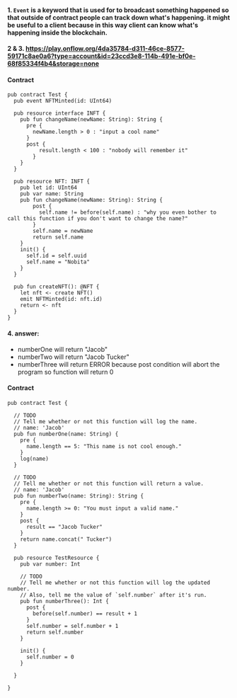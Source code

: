 #### 1. `Event` is a keyword that is used for to broadcast something happened so that outside of contract people can track down what's happening. it might be useful to a client because in this way client can know what's happening inside the blockchain.

#### 2 & 3. https://play.onflow.org/4da35784-d311-46ce-8577-59171c8ae0a6?type=account&id=23ccd3e8-114b-491e-bf0e-68f85334f4b4&storage=none
#### Contract
```cadence
pub contract Test {
  pub event NFTMinted(id: UInt64)

  pub resource interface INFT {
    pub fun changeName(newName: String): String {
      pre {
        newName.length > 0 : "input a cool name"
      }
      post {
          result.length < 100 : "nobody will remember it"
        }
    }
  }

  pub resource NFT: INFT {
    pub let id: UInt64
    pub var name: String
    pub fun changeName(newName: String): String {
        post {
          self.name != before(self.name) : "why you even bother to call this function if you don't want to change the name?"
        }
        self.name = newName
        return self.name
    }
    init() {
      self.id = self.uuid
      self.name = "Nobita"
    }
  }

  pub fun createNFT(): @NFT {
    let nft <- create NFT()
    emit NFTMinted(id: nft.id)
    return <- nft
  }    
}
```

#### 4. answer:
* numberOne will return "Jacob"
* numberTwo will return "Jacob Tucker"
* numberThree will return ERROR because post condition will abort the program so function will return 0
#### Contract
```cadence
pub contract Test {

  // TODO
  // Tell me whether or not this function will log the name.
  // name: 'Jacob'
  pub fun numberOne(name: String) {
    pre {
      name.length == 5: "This name is not cool enough."
    }
    log(name)
  }

  // TODO
  // Tell me whether or not this function will return a value.
  // name: 'Jacob'
  pub fun numberTwo(name: String): String {
    pre {
      name.length >= 0: "You must input a valid name."
    }
    post {
      result == "Jacob Tucker"
    }
    return name.concat(" Tucker")
  }

  pub resource TestResource {
    pub var number: Int

    // TODO
    // Tell me whether or not this function will log the updated number.
    // Also, tell me the value of `self.number` after it's run.
    pub fun numberThree(): Int {
      post {
        before(self.number) == result + 1
      }
      self.number = self.number + 1
      return self.number
    }

    init() {
      self.number = 0
    }

  }

}
```
